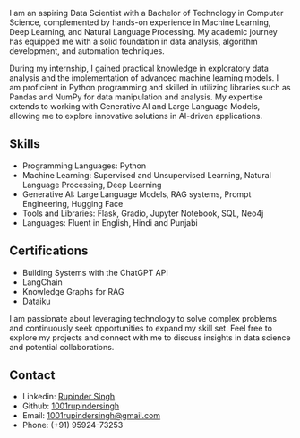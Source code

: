 I am an aspiring Data Scientist with a Bachelor of Technology in Computer Science, complemented by hands-on experience in Machine Learning, Deep Learning, and Natural Language Processing. My academic journey has equipped me with a solid foundation in data analysis, algorithm development, and automation techniques.

During my internship, I gained practical knowledge in exploratory data analysis and the implementation of advanced machine learning models. I am proficient in Python programming and skilled in utilizing libraries such as Pandas and NumPy for data manipulation and analysis. My expertise extends to working with Generative AI and Large Language Models, allowing me to explore innovative solutions in AI-driven applications.

## Skills

- Programming Languages: Python
- Machine Learning: Supervised and Unsupervised Learning, Natural Language Processing, Deep Learning
- Generative AI: Large Language Models, RAG systems, Prompt Engineering, Hugging Face
- Tools and Libraries: Flask, Gradio, Jupyter Notebook, SQL, Neo4j
- Languages: Fluent in English, Hindi and Punjabi

## Certifications

- Building Systems with the ChatGPT API
- LangChain
- Knowledge Graphs for RAG
- Dataiku

I am passionate about leveraging technology to solve complex problems and continuously seek opportunities to expand my skill set. Feel free to explore my projects and connect with me to discuss insights in data science and potential collaborations.

## Contact

- Linkedin: [Rupinder Singh](https://www.linkedin.com/in/rupindersingh-ml/)
- Github: [1001rupindersingh](https://github.com/1001rupindersingh)
- Email: 1001rupindersingh@gmail.com
- Phone: (+91) 95924-73253


<!--
**RupinderSingh1313/RupinderSingh1313** is a ✨ _special_ ✨ repository because its `README.md` (this file) appears on your GitHub profile.

Here are some ideas to get you started:

- 🔭 I’m currently working on ...
- 🌱 I’m currently learning ...
- 👯 I’m looking to collaborate on ...
- 🤔 I’m looking for help with ...
- 💬 Ask me about ...
- 📫 How to reach me: ...
- 😄 Pronouns: ...
- ⚡ Fun fact: ...
-->
